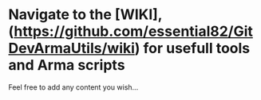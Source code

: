 # Navigate to the [WIKI],(https://github.com/essential82/GitDevArmaUtils/wiki) for usefull tools and Arma scripts

Feel free to add any content you wish... 
